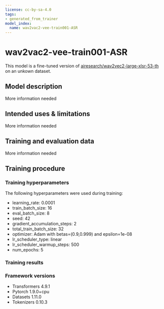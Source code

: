 ```yaml
---
license: cc-by-sa-4.0
tags:
- generated_from_trainer
model_index:
  name: wav2vac2-vee-train001-ASR
---
```


<!-- This model card has been generated automatically according to the information the Trainer had access to. You
should probably proofread and complete it, then remove this comment. -->

# wav2vac2-vee-train001-ASR

This model is a fine-tuned version of [airesearch/wav2vec2-large-xlsr-53-th](https://huggingface.co/airesearch/wav2vec2-large-xlsr-53-th) on an unkown dataset.

## Model description

More information needed

## Intended uses & limitations

More information needed

## Training and evaluation data

More information needed

## Training procedure

### Training hyperparameters

The following hyperparameters were used during training:
- learning_rate: 0.0001
- train_batch_size: 16
- eval_batch_size: 8
- seed: 42
- gradient_accumulation_steps: 2
- total_train_batch_size: 32
- optimizer: Adam with betas=(0.9,0.999) and epsilon=1e-08
- lr_scheduler_type: linear
- lr_scheduler_warmup_steps: 500
- num_epochs: 5

### Training results



### Framework versions

- Transformers 4.9.1
- Pytorch 1.9.0+cpu
- Datasets 1.11.0
- Tokenizers 0.10.3
